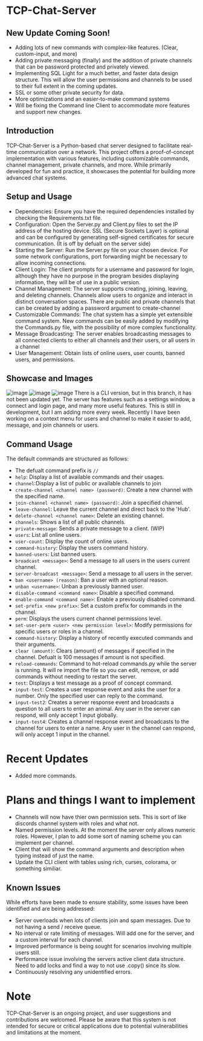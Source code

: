 # TCP-Chat-Server

## New Update Coming Soon!
- Adding lots of new commands with complex-like features. (Clear, custom-input, and more)
- Adding private messaging (finally) and the addition of private channels that can be password protected and privately viewed.
- Implementing SQL Light for a much better, and faster data design structure. This will allow the user permissions and channels to be used to their full extent in the coming updates.
- SSL or some other private security for data.
- More optimizations and an easier-to-make command systems
- Will be fixing the Command line Client to accommodate more features and support new changes.


## Introduction
TCP-Chat-Server is a Python-based chat server designed to facilitate real-time communication over a network. This project offers a proof-of-concept implementation with various features, including customizable commands, channel management, private channels, and more. While primarily developed for fun and practice, it showcases the potential for building more advanced chat systems.

## Setup and Usage
- Dependencies: Ensure you have the required dependencies installed by checking the Requirements.txt file.
- Configuration: Open the Server.py and Client.py files to set the IP address of the hosting device. SSL (Secure Sockets Layer) is optional and can be configured by generating self-signed certificates for secure communication. (It is off by defualt on the server side)
- Starting the Server: Run the Server.py file on your chosen device. For some network configurations, port forwarding might be necessary to allow incoming connections.
- Client Login: The client prompts for a username and password for login, although they have no purpose in the program besides displaying information, they will be of use in a public version.
- Channel Management: The server supports creating, joining, leaving, and deleting channels. Channels allow users to organize and interact in distinct conversation spaces. There are public and private channels that can be created by adding a password argument to create-channel
- Customizable Commands: The chat system has a simple yet extensible command system. New commands can be easily added by modifying the Commands.py file, with the possibility of more complex functionality.
- Message Broadcasting: The server enables broadcasting messages to all connected clients to either all channels and their users, or all users in a channel
- User Management: Obtain lists of online users, user counts, banned users, and permissions.

## Showcase and Images
![image](https://github.com/TheRealRedRiver559/Asyncio-TCP/assets/80642468/3ef6d58b-c7da-46ff-9c37-bc90662d265a)
![image](https://github.com/TheRealRedRiver559/Asyncio-TCP/assets/80642468/f5641986-9837-49f9-bfd1-53ce6ff964c4)
![image](https://github.com/TheRealRedRiver559/Asyncio-TCP/assets/80642468/6422c391-018c-4da7-88c2-6c3801c2bee0)
There is a CLI version, but in this branch, it has not been updated yet.
The server has features such as a settings window, a connect and login page, and many more useful features. This is still in development, but I am adding more every week. Recently I have been working on a context menu for users and channel to make it easier to add, message, and join channels or users.

## Command Usage
The default commands are structured as follows:
- The defualt command prefix is `//`
- `help`: Display a list of available commands and their usages.
- `channel`:Display a list of public or available channels to join
- `create-channel <channel name> (password)`: Create a new channel with the specified name.
- `join-channel <channel name> (password)`: Join a specified channel.
- `leave-channel`: Leave the current channel and direct back to the 'Hub'.
- `delete-channel <channel name>`: Delete an existing channel.
- `channels`: Shows a list of all public channels.
- `private-message`: Sends a private message to a client. (WIP)
- `users`: List all online users.
- `user-count`: Display the count of online users.
- `command-history`: Display the users command history.
- `banned-users`: List banned users.
- `broadcast <message>`: Send a message to all users in the users current channel.
- `server-broadcast <message>`: Send a message to all users in the server.
- `ban <username> (reason)`: Ban a user with an optional reason.
- `unban <username>`: Unban a previously banned user.
- `disable-command <command name>`: Disable a specified command.
- `enable-command <command name>`: Enable a previously disabled command.
- `set-prefix <new prefix>`: Set a custom prefix for commands in the channel.
- `perm`: Displays the users current channel permissions level.
- `set-user-perm <user> <new permission level>`: Modify permissions for specific users or roles in a channel.
- `command-history`: Display a history of recently executed commands and their arguments.
- `clear (amount)`: Clears (amount) of messages if specified in the channel. Defualt is 100 messages if amount is not specified.
- `reload-commands`: Command to hot-reload commands.py while the server is running. It will re import the file so you can edit, remove, or add commands without needing to restart the server.
- `test`: Displays a test message as a proof of concept command.
- `input-test`: Creates a user response event and asks the user for a number. Only the specified user can reply to the command.
- `input-test2`: Creates a server response event and broadcasts a question to all users to enter an animal. Any user in the server can respond, will only accept 1 input globally.
- `input-test4`: Creates a channel response event and broadcasts to the channel for users to enter a name. Any user in the channel can respond, will only accept 1 input in the channel.
  
# Recent Updates
- Added more commands.
# Plans and things I want to implement
- Channels will now have thier own permission sets. This is sort of like discords channel system with roles and what not.
- Named permission levels. At the moment the server only allows numeric roles. However, I plan to add some sort of naming scheme you can implement per channel.
- Client that will show the command arguments and description when typing instead of just the name.
- Update the CLI client with tables using rich, curses, colorama, or something similiar. 
  
## Known Issues
While efforts have been made to ensure stability, some issues have been identified and are being addressed:
- Server overloads when lots of clients join and spam messages. Due to not having a send / receive queue.
- No interval or rate limiting of messages. Will add one for the server, and a custom interval for each channel. 
- Improved performance is being sought for scenarios involving multiple users still.
- Performance issue involving the servers active client data structure. Need to add locks and find a way to not use .copy() since its slow. 
- Continuously resolving any unidentified errors.

# Note
TCP-Chat-Server is an ongoing project, and user suggestions and contributions are welcomed. Please be aware that this system is not intended for secure or critical applications due to potential vulnerabilities and limitations at the moment.
